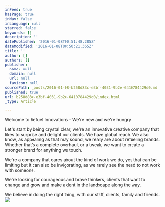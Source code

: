 ```yaml
---
inFeed: true
hasPage: true
inNav: false
inLanguage: null
starred: false
keywords: []
description: ''
datePublished: '2016-01-08T00:51:48.285Z'
dateModified: '2016-01-08T00:50:21.365Z'
title: ''
author: []
authors: []
publisher:
  name: null
  domain: null
  url: null
  favicon: null
sourcePath: _posts/2016-01-08-b258d83c-e3bf-4031-9b2e-6410784429d0.md
published: true
url: b258d83c-e3bf-4031-9b2e-6410784429d0/index.html
_type: Article

---
```

Welcome to Refuel Innovations - We're new and we're hungry

Let's start by being crystal clear, we're an innovative creative company that likes to surprise and delight our clients. We have global reach.  We also know, as appealing as that may sound, we really are about refueling brands. Whether that's a complete overhaul, or a tweak, we want to create a stronger brand for anything we touch.

We're a company that cares about the kind of work we do, yes that can be limiting but it can also be invigorating, as we rarely see the need to not work with someone. 

We're looking for courageous and brave thinkers, clients that want to change and grow and make a dent in the landscape along the way. 

We believe in doing the right thing, with our staff, clients, family and friends. ![](https://the-grid-user-content.s3-us-west-2.amazonaws.com/215e4b4b-cbb4-4bdb-8147-024cb9d26459.png)